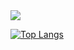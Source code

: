 <img src="https://emojis.slackmojis.com/emojis/images/1583413563/7976/pepeagent.gif?1583413563">


[![Top Langs](https://github-readme-stats.vercel.app/api/top-langs/?username=mrcavd&langs_count=6&theme=dark&layout=compact)](https://hourglazz.dev)
